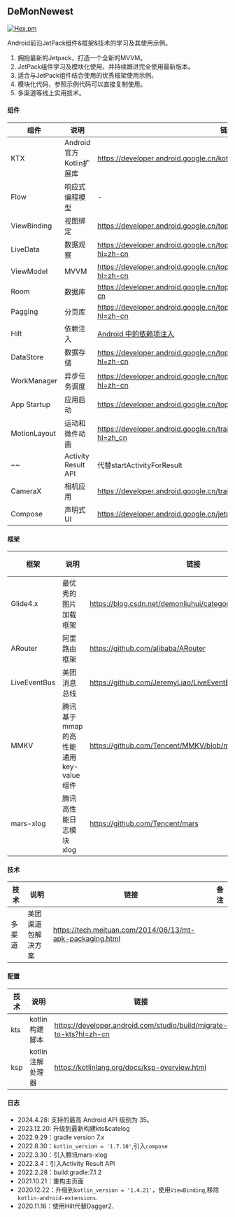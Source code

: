 ## DeMonNewest
[![Hex.pm](https://img.shields.io/badge/Jetpack-AndroidX-orange)]()

Android前沿JetPack组件&框架&技术的学习及其使用示例。

1. 拥抱最新的Jetpack，打造一个全新的MVVM。
2. JetPack组件学习及模块化使用，并持续跟进完全使用最新版本。
3. 适合与JetPack组件结合使用的优秀框架使用示例。
4. 模块化代码，参照示例代码可以直接复制使用。
5. 多渠道等线上实用技术。

#### 组件

|组件|说明|链接|备注|
|--|--|--|--|
|KTX|Android官方Kotlin扩展库|<https://developer.android.google.cn/kotlin/ktx?hl=zh_cn#workmanager>|
|Flow|响应式编程模型|-|
|ViewBinding|视图绑定|<https://developer.android.google.cn/topic/libraries/view-binding?hl=zh-cn>|
|LiveData|数据观察|<https://developer.android.google.cn/topic/libraries/architecture/livedata?hl=zh-cn>|
|ViewModel|MVVM|<https://developer.android.google.cn/topic/libraries/architecture/viewmodel?hl=zh-cn>|
|Room|数据库|<https://developer.android.google.cn/topic/libraries/architecture/room?hl=zh-cn>|
|Pagging|分页库|<https://developer.android.google.cn/topic/libraries/architecture/paging?hl=zh-cn>|
|Hilt|依赖注入|[Android 中的依赖项注入](https://developer.android.google.cn/training/dependency-injection/hilt-android?hl=zh-cn)|
|DataStore|数据存储|<https://developer.android.google.cn/topic/libraries/architecture/datastore?hl=zh-cn>|
|WorkManager|异步任务调度|<https://developer.android.google.cn/topic/libraries/architecture/workmanager?hl=zh-cn>|
|App Startup|应用启动|<https://developer.android.google.cn/topic/libraries/app-startup?hl=zh-cn>|
|MotionLayout|运动和微件动画|<https://developer.android.google.cn/training/constraint-layout/motionlayout?hl=zh_cn>|
~~|Activity Result API|代替startActivityForResult|<https://github.com/iDeMonnnnnn/DeMon-ARA>|~~
|CameraX|相机应用|<https://developer.android.google.cn/training/camerax?hl=zh-cn>|
|Compose|声明式UI|<https://developer.android.google.cn/jetpack/compose/tutorial?hl=zh-cn>|

#### 框架

|框架|说明|链接|备注|
|--|--|--|--|
|Glide4.x|最优秀的图片加载框架|https://blog.csdn.net/demonliuhui/category_9926150.html|
|ARouter|阿里路由框架|<https://github.com/alibaba/ARouter>|
|LiveEventBus|美团消息总线|<https://github.com/JeremyLiao/LiveEventBus>|
|MMKV|腾讯基于mmap的高性能通用key-value组件|<https://github.com/Tencent/MMKV/blob/master/readme_cn.md>|
|mars-xlog|腾讯高性能日志模块xlog|<https://github.com/Tencent/mars>|

#### 技术

|技术|说明|链接|备注|
|--|--|--|--|
|多渠道|美团渠道包解决方案|<https://tech.meituan.com/2014/06/13/mt-apk-packaging.html>|

#### 配置
| 技术  | 说明         |链接|备注|
|-----|------------|--|--|
| kts | kotlin构建脚本 |<https://developer.android.com/studio/build/migrate-to-kts?hl=zh-cn>|
| ksp | kotlin注解处理器 |<https://kotlinlang.org/docs/ksp-overview.html>|

#### 日志
- 2024.4.28: 支持的最高 Android API 级别为 35。
- 2023.12.20: 升级到最新构建kts&catelog
- 2022.9.29：gradle version 7.x
- 2022.8.30：```kotlin_version = '1.7.10'```,引入```compose```
- 2022.3.30：引入腾讯mars-xlog
- 2022.3.4：引入Activity Result API
- 2022.2.28：build:gradle:7.1.2
- 2021.10.21：重构主页面
- 2020.12.22：升级到```kotlin_version = '1.4.21'```，使用```ViewBinding```,移除```kotlin-android-extensions```.
- 2020.11.16：使用Hilt代替Dagger2.
